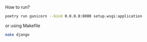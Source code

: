 How to run?

```sh
poetry run gunicorn --bind 0.0.0.0:8000 setup.wsgi:application
```

or using Makefile

```sh
make django
```